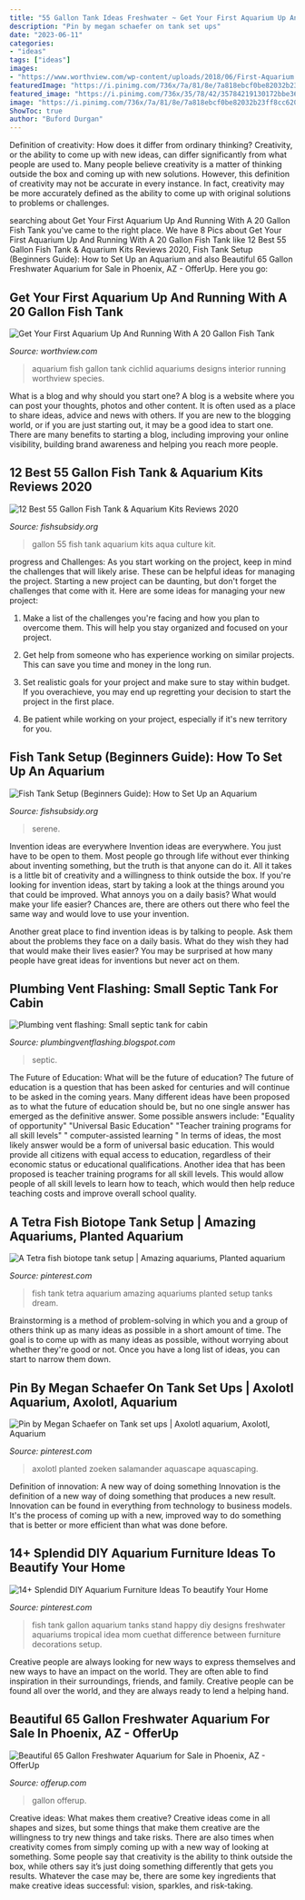 ```yaml
---
title: "55 Gallon Tank Ideas Freshwater ~ Get Your First Aquarium Up And Running With A 20 Gallon Fish Tank"
description: "Pin by megan schaefer on tank set ups"
date: "2023-06-11"
categories:
- "ideas"
tags: ["ideas"]
images:
- "https://www.worthview.com/wp-content/uploads/2018/06/First-Aquarium.jpg"
featuredImage: "https://i.pinimg.com/736x/7a/81/8e/7a818ebcf0be82032b23ff8cc62081a7.jpg"
featured_image: "https://i.pinimg.com/736x/35/78/42/35784219130172bbe362307a17cf63cc---gallon-fish-tank-happy-mom-day.jpg"
image: "https://i.pinimg.com/736x/7a/81/8e/7a818ebcf0be82032b23ff8cc62081a7.jpg"
ShowToc: true
author: "Buford Durgan"
---
```



Definition of creativity: How does it differ from ordinary thinking?
Creativity, or the ability to come up with new ideas, can differ significantly from what people are used to. Many people believe creativity is a matter of thinking outside the box and coming up with new solutions. However, this definition of creativity may not be accurate in every instance. In fact, creativity may be more accurately defined as the ability to come up with original solutions to problems or challenges.

	

		
searching about Get Your First Aquarium Up And Running With A 20 Gallon Fish Tank you've came to the right place. We have 8 Pics about Get Your First Aquarium Up And Running With A 20 Gallon Fish Tank like 12 Best 55 Gallon Fish Tank &amp; Aquarium Kits Reviews 2020, Fish Tank Setup (Beginners Guide): How to Set Up an Aquarium and also Beautiful 65 Gallon Freshwater Aquarium for Sale in Phoenix, AZ - OfferUp. Here you go:
		
    
## Get Your First Aquarium Up And Running With A 20 Gallon Fish Tank

<img loading=lazy src="https://www.worthview.com/wp-content/uploads/2018/06/First-Aquarium.jpg" onerror="this.onerror=null;this.src='https://tse2.mm.bing.net/th?id=OIP.pe3nMH4Hzqw-xDtYHneBWAHaEK&amp;pid=15.1';" alt="Get Your First Aquarium Up And Running With A 20 Gallon Fish Tank">

_Source: worthview.com_

>aquarium fish gallon tank cichlid aquariums designs interior running worthview species. 

	

What is a blog and why should you start one?
A blog is a website where you can post your thoughts, photos and other content. It is often used as a place to share ideas, advice and news with others. If you are new to the blogging world, or if you are just starting out, it may be a good idea to start one. There are many benefits to starting a blog, including improving your online visibility, building brand awareness and helping you reach more people.

    
## 12 Best 55 Gallon Fish Tank &amp; Aquarium Kits Reviews 2020

<img loading=lazy src="https://fishsubsidy.org/wp-content/uploads/2019/07/aquarium-starter-kit-marine-small-aqua-culture-55-gallon-with-led.jpg" onerror="this.onerror=null;this.src='https://tse2.mm.bing.net/th?id=OIP.LSLS6f2hQ0L37AMXtkvAjQHaFj&amp;pid=15.1';" alt="12 Best 55 Gallon Fish Tank &amp; Aquarium Kits Reviews 2020">

_Source: fishsubsidy.org_

>gallon 55 fish tank aquarium kits aqua culture kit. 

	

progress and Challenges: As you start working on the project, keep in mind the challenges that will likely arise. These can be helpful ideas for managing the project.
Starting a new project can be daunting, but don't forget the challenges that come with it. Here are some ideas for managing your new project:
1. Make a list of the challenges you're facing and how you plan to overcome them. This will help you stay organized and focused on your project.

2. Get help from someone who has experience working on similar projects. This can save you time and money in the long run.

3. Set realistic goals for your project and make sure to stay within budget. If you overachieve, you may end up regretting your decision to start the project in the first place.

4. Be patient while working on your project, especially if it's new territory for you.

    
## Fish Tank Setup (Beginners Guide): How To Set Up An Aquarium

<img loading=lazy src="https://fishsubsidy.org/wp-content/uploads/2019/10/cfc9b9fb4202817d29069b567b65e9a5-1024x768.jpg" onerror="this.onerror=null;this.src='https://tse3.mm.bing.net/th?id=OIP.cnIfMSjF3CgeCnWbJVgTfgHaFj&amp;pid=15.1';" alt="Fish Tank Setup (Beginners Guide): How to Set Up an Aquarium">

_Source: fishsubsidy.org_

>serene. 

	

Invention ideas are everywhere
Invention ideas are everywhere. You just have to be open to them. Most people go through life without ever thinking about inventing something, but the truth is that anyone can do it. All it takes is a little bit of creativity and a willingness to think outside the box.
If you're looking for invention ideas, start by taking a look at the things around you that could be improved. What annoys you on a daily basis? What would make your life easier? Chances are, there are others out there who feel the same way and would love to use your invention.

Another great place to find invention ideas is by talking to people. Ask them about the problems they face on a daily basis. What do they wish they had that would make their lives easier? You may be surprised at how many people have great ideas for inventions but never act on them.

    
## Plumbing Vent Flashing: Small Septic Tank For Cabin

<img loading=lazy src="https://lh5.googleusercontent.com/proxy/n8Z6TtbxmnKm4KBskEv6LwXtWWED7YM529bNnBLk17rk7w-usgY3DYmqd5_YmXrQPm9MNJDAi_n1BGGhGPMumlNGqbFGPIPywuwWmqGrpz_5VdbuMUX5BHVMr2p-AFvwAvOApFZy3sdbim1wHppo=w1200-h630-p-k-no-nu" onerror="this.onerror=null;this.src='https://tse4.mm.bing.net/th?id=OIP.Q5zqm1gOqYfM4JuUs2GbbwAAAA&amp;pid=15.1';" alt="Plumbing vent flashing: Small septic tank for cabin">

_Source: plumbingventflashing.blogspot.com_

>septic. 

	

The Future of Education: What will be the future of education?
The future of education is a question that has been asked for centuries and will continue to be asked in the coming years. Many different ideas have been proposed as to what the future of education should be, but no one single answer has emerged as the definitive answer. Some possible answers include: 
"Equality of opportunity" 
"Universal Basic Education" 
"Teacher training programs for all skill levels" 
" computer-assisted learning "
In terms of ideas, the most likely answer would be a form of universal basic education. This would provide all citizens with equal access to education, regardless of their economic status or educational qualifications. Another idea that has been proposed is teacher training programs for all skill levels. This would allow people of all skill levels to learn how to teach, which would then help reduce teaching costs and improve overall school quality.

    
## A Tetra Fish Biotope Tank Setup | Amazing Aquariums, Planted Aquarium

<img loading=lazy src="https://i.pinimg.com/originals/18/dc/1b/18dc1b6ccc46dacc9cc307ceb9266ca0.jpg" onerror="this.onerror=null;this.src='https://tse3.mm.bing.net/th?id=OIP._fk17W_hPEAnw6o5XNjzGgHaHa&amp;pid=15.1';" alt="A Tetra fish biotope tank setup | Amazing aquariums, Planted aquarium">

_Source: pinterest.com_

>fish tank tetra aquarium amazing aquariums planted setup tanks dream. 

	

Brainstorming is a method of problem-solving in which you and a group of others think up as many ideas as possible in a short amount of time. The goal is to come up with as many ideas as possible, without worrying about whether they're good or not. Once you have a long list of ideas, you can start to narrow them down.

    
## Pin By Megan Schaefer On Tank Set Ups | Axolotl Aquarium, Axolotl, Aquarium

<img loading=lazy src="https://i.pinimg.com/736x/7a/81/8e/7a818ebcf0be82032b23ff8cc62081a7.jpg" onerror="this.onerror=null;this.src='https://tse3.mm.bing.net/th?id=OIP.S70nmgnBYJZMQwStVJB5nAHaE7&amp;pid=15.1';" alt="Pin by Megan Schaefer on Tank set ups | Axolotl aquarium, Axolotl, Aquarium">

_Source: pinterest.com_

>axolotl planted zoeken salamander aquascape aquascaping. 

	

Definition of innovation: A new way of doing something
Innovation is the definition of a new way of doing something that produces a new result. Innovation can be found in everything from technology to business models. It's the process of coming up with a new, improved way to do something that is better or more efficient than what was done before.

    
## 14+ Splendid DIY Aquarium Furniture Ideas To Beautify Your Home

<img loading=lazy src="https://i.pinimg.com/736x/35/78/42/35784219130172bbe362307a17cf63cc---gallon-fish-tank-happy-mom-day.jpg" onerror="this.onerror=null;this.src='https://tse2.mm.bing.net/th?id=OIP.Zqbd2BX_u63w9hU7KHsFugHaFj&amp;pid=15.1';" alt="14+ Splendid DIY Aquarium Furniture Ideas To beautify Your Home">

_Source: pinterest.com_

>fish tank gallon aquarium tanks stand happy diy designs freshwater aquariums tropical idea mom cuethat difference between furniture decorations setup. 

	

Creative people are always looking for new ways to express themselves and new ways to have an impact on the world. They are often able to find inspiration in their surroundings, friends, and family. Creative people can be found all over the world, and they are always ready to lend a helping hand.

    
## Beautiful 65 Gallon Freshwater Aquarium For Sale In Phoenix, AZ - OfferUp

<img loading=lazy src="https://photos.offerup.com/dYmTbZQrP4ZaDfNNetrPMp40Ciw=/600x800/7be6/7be66c3b9a674cfbaf30d8d2b413854c.jpg" onerror="this.onerror=null;this.src='https://tse4.mm.bing.net/th?id=OIP.IaqlBRAUt2UTiF1nXMpPYQHaJ4&amp;pid=15.1';" alt="Beautiful 65 Gallon Freshwater Aquarium for Sale in Phoenix, AZ - OfferUp">

_Source: offerup.com_

>gallon offerup. 

	

Creative ideas: What makes them creative?
Creative ideas come in all shapes and sizes, but some things that make them creative are the willingness to try new things and take risks. There are also times when creativity comes from simply coming up with a new way of looking at something. Some people say that creativity is the ability to think outside the box, while others say it’s just doing something differently that gets you results. Whatever the case may be, there are some key ingredients that make creative ideas successful: vision, sparkles, and risk-taking.

